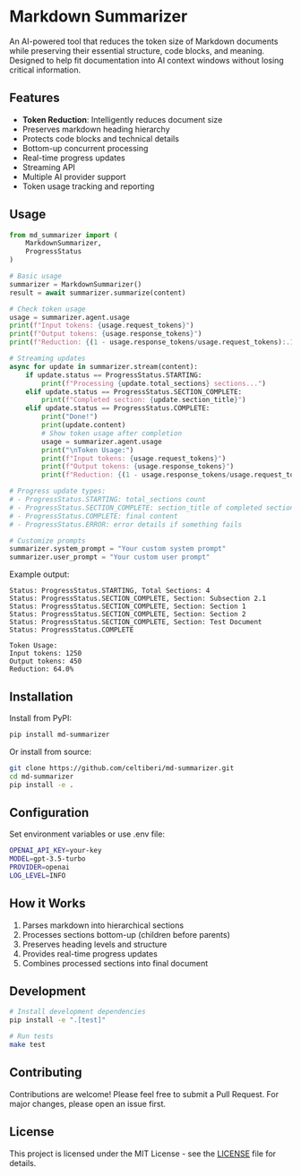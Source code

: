 # Markdown Summarizer

An AI-powered tool that reduces the token size of Markdown documents while preserving their essential structure, code blocks, and meaning. Designed to help fit documentation into AI context windows without losing critical information.

## Features

- **Token Reduction**: Intelligently reduces document size
- Preserves markdown heading hierarchy
- Protects code blocks and technical details
- Bottom-up concurrent processing
- Real-time progress updates
- Streaming API
- Multiple AI provider support
- Token usage tracking and reporting

## Usage

```python
from md_summarizer import (
    MarkdownSummarizer, 
    ProgressStatus
)

# Basic usage
summarizer = MarkdownSummarizer()
result = await summarizer.summarize(content)

# Check token usage
usage = summarizer.agent.usage
print(f"Input tokens: {usage.request_tokens}")
print(f"Output tokens: {usage.response_tokens}")
print(f"Reduction: {(1 - usage.response_tokens/usage.request_tokens):.1%}")

# Streaming updates
async for update in summarizer.stream(content):
    if update.status == ProgressStatus.STARTING:
        print(f"Processing {update.total_sections} sections...")
    elif update.status == ProgressStatus.SECTION_COMPLETE:
        print(f"Completed section: {update.section_title}")
    elif update.status == ProgressStatus.COMPLETE:
        print("Done!")
        print(update.content)
        # Show token usage after completion
        usage = summarizer.agent.usage
        print("\nToken Usage:")
        print(f"Input tokens: {usage.request_tokens}")
        print(f"Output tokens: {usage.response_tokens}")
        print(f"Reduction: {(1 - usage.response_tokens/usage.request_tokens):.1%}")

# Progress update types:
# - ProgressStatus.STARTING: total_sections count
# - ProgressStatus.SECTION_COMPLETE: section_title of completed section
# - ProgressStatus.COMPLETE: final content
# - ProgressStatus.ERROR: error details if something fails

# Customize prompts
summarizer.system_prompt = "Your custom system prompt"
summarizer.user_prompt = "Your custom user prompt"
```

Example output:
```
Status: ProgressStatus.STARTING, Total Sections: 4
Status: ProgressStatus.SECTION_COMPLETE, Section: Subsection 2.1
Status: ProgressStatus.SECTION_COMPLETE, Section: Section 1
Status: ProgressStatus.SECTION_COMPLETE, Section: Section 2
Status: ProgressStatus.SECTION_COMPLETE, Section: Test Document
Status: ProgressStatus.COMPLETE

Token Usage:
Input tokens: 1250
Output tokens: 450
Reduction: 64.0%
```

## Installation

Install from PyPI:
```bash
pip install md-summarizer
```
Or install from source:
```bash
git clone https://github.com/celtiberi/md-summarizer.git
cd md-summarizer
pip install -e .
```
## Configuration

Set environment variables or use .env file:
```bash
OPENAI_API_KEY=your-key
MODEL=gpt-3.5-turbo
PROVIDER=openai
LOG_LEVEL=INFO
```

## How it Works

1. Parses markdown into hierarchical sections
2. Processes sections bottom-up (children before parents)
3. Preserves heading levels and structure
4. Provides real-time progress updates
5. Combines processed sections into final document

## Development

```bash
# Install development dependencies
pip install -e ".[test]"

# Run tests
make test
```

## Contributing

Contributions are welcome! Please feel free to submit a Pull Request. For major changes, please open an issue first.

## License

This project is licensed under the MIT License - see the [LICENSE](LICENSE) file for details.



